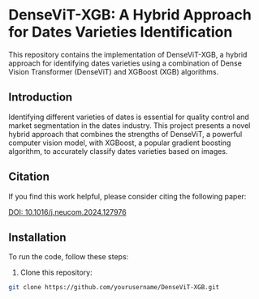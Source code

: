# DenseViT-XGB: A Hybrid Approach for Dates Varieties Identification

This repository contains the implementation of DenseViT-XGB, a hybrid approach for identifying dates varieties using a combination of Dense Vision Transformer (DenseViT) and XGBoost (XGB) algorithms.

## Introduction

Identifying different varieties of dates is essential for quality control and market segmentation in the dates industry. This project presents a novel hybrid approach that combines the strengths of DenseViT, a powerful computer vision model, with XGBoost, a popular gradient boosting algorithm, to accurately classify dates varieties based on images.

## Citation

If you find this work helpful, please consider citing the following paper:

[DOI: 10.1016/j.neucom.2024.127976](https://doi.org/10.1016/j.neucom.2024.127976)

## Installation

To run the code, follow these steps:

1. Clone this repository:

```bash
git clone https://github.com/yourusername/DenseViT-XGB.git
